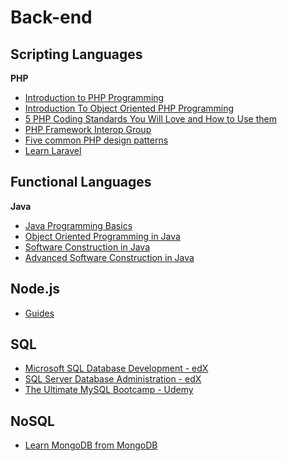 # Back-end

## Scripting Languages

**PHP**
- [Introduction to PHP Programming](https://www.youtube.com/watch?v=qVU3V0A05k8&list=PL0eyrZgxdwhwBToawjm9faF1ixePexft-) 
- [Introduction To Object Oriented PHP Programming ](https://www.youtube.com/watch?v=8DjzIuu49Rk&list=PL0eyrZgxdwhypQiZnYXM7z7-OTkcMgGPh)
- [5 PHP Coding Standards You Will Love and How to Use them](https://blog.sideci.com/5-php-coding-standards-you-will-love-and-how-to-use-them-adf6a4855696)
- [PHP Framework Interop Group](https://www.php-fig.org/)
- [Five common PHP design patterns](https://www.ibm.com/developerworks/library/os-php-designptrns/)
- [Learn Laravel](https://www.academind.com/learn/laravel) 

## Functional Languages

**Java**
- [Java Programming Basics](https://www.udacity.com/course/java-programming-basics--ud282)
- [Object Oriented Programming in Java](https://www.udacity.com/course/object-oriented-programming-in-java--ud283)
- [Software Construction in Java](https://www.edx.org/course/software-construction-java-mitx-6-005-1x)
- [Advanced Software Construction in Java](https://www.edx.org/course/advanced-software-construction-java-mitx-6-005-2x)

## Node.js
- [Guides](https://nodejs.org/en/docs/guides/)

## SQL
- [Microsoft SQL Database Development - edX](https://www.edx.org/xseries/microsoft-sql-database-development)
- [SQL Server Database Administration - edX](https://www.edx.org/xseries/sql-server-database-administration)
- [The Ultimate MySQL Bootcamp - Udemy](https://www.udemy.com/the-ultimate-mysql-bootcamp-go-from-sql-beginner-to-expert/)

## NoSQL
- [Learn MongoDB from MongoDB](https://university.mongodb.com/)
